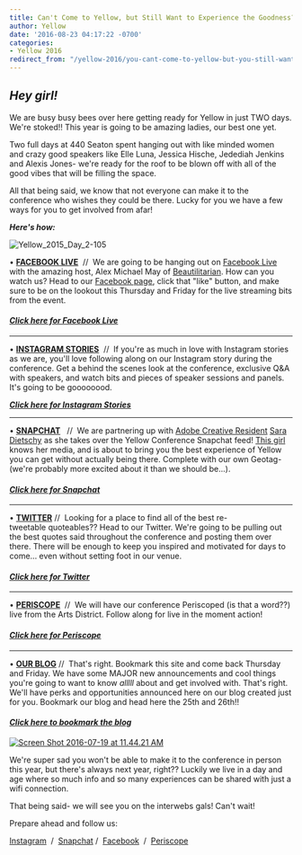 ```yaml
---
title: Can't Come to Yellow, but Still Want to Experience the Goodness? Here's How.
author: Yellow
date: '2016-08-23 04:17:22 -0700'
categories:
- Yellow 2016
redirect_from: "/yellow-2016/you-cant-come-to-yellow-but-you-still-want-to-soak-in-the-goodness-heres-how/"
---
```


## _Hey girl!_

We are busy busy bees over here getting ready for Yellow in just TWO days. We're stoked!! This year is going to be amazing ladies, our best one yet.

Two full days at 440 Seaton spent hanging out with like minded women and crazy good speakers like Elle Luna, Jessica Hische, Jedediah Jenkins and Alexis Jones- we're ready for the roof to be blown off with all of the good vibes that will be filling the space.

All that being said, we know that not everyone can make it to the conference who wishes they could be there. Lucky for you we have a few ways for you to get involved from afar!

_**Here's how:**_

![Yellow_2015_Day_2-105](https://yellow-blog-images.imgix.net/2016/08/Yellow_2015_Day_2-105.jpg)

• **[FACEBOOK LIVE](https://www.facebook.com/The-Yellow-Conference-1393841977549340/?fref=ts)**  //  We are going to be hanging out on [Facebook Live](https://www.facebook.com/The-Yellow-Conference-1393841977549340/?fref=ts) with the amazing host, Alex Michael May of [Beautilitarian](https://www.instagram.com/beautilitarian/). How can you watch us? Head to our [Facebook page](https://www.facebook.com/The-Yellow-Conference-1393841977549340/?fref=ts), click that "like" button, and make sure to be on the lookout this Thursday and Friday for the live streaming bits from the event.

#### _**[Click here for Facebook Live](https://www.facebook.com/The-Yellow-Conference-1393841977549340/?fref=ts)**_

* * *

• **[INSTAGRAM STORIES](https://www.instagram.com/yellowconference/)**  //  If you're as much in love with Instagram stories as we are, you'll love following along on our Instagram story during the conference. Get a behind the scenes look at the conference, exclusive Q&A with speakers, and watch bits and pieces of speaker sessions and panels. It's going to be goooooood.

_**[Click here for Instagram Stories](https://www.instagram.com/yellowconference/)**_

* * *

• **[SNAPCHAT](https://www.snapchat.com/add/yellow.co)**   //  We are partnering up with [Adobe Creative Resident](http://www.adobe.com/about-adobe/creative-residency.html) [Sara Dietschy](http://saradietschy.com/) as she takes over the Yellow Conference Snapchat feed! [This girl](http://saradietschy.com/) knows her media, and is about to bring you the best experience of Yellow you can get without actually being there. Complete with our own Geotag- (we're probably more excited about it than we should be...).

#### _**[Click here for Snapchat](https://www.snapchat.com/add/yellow.co)**_

* * *

• **[TWITTER](https://twitter.com/yellowconf)** //  Looking for a place to find all of the best re-tweetable quoteables?? Head to our Twitter. We're going to be pulling out the best quotes said throughout the conference and posting them over there. There will be enough to keep you inspired and motivated for days to come... even without setting foot in our venue.

#### _**[Click here for Twitter](https://twitter.com/yellowconf)**_

* * *

• **[PERISCOPE](https://www.periscope.tv/yellowconf)**  //  We will have our conference Periscoped (is that a word??) live from the Arts District. Follow along for live in the moment action!

#### [_**Click here for Periscope**_](https://www.periscope.tv/yellowconf)

* * *

• **[OUR BLOG](http://yellowconference.com/blog/)** //  That's right. Bookmark this site and come back Thursday and Friday. We have some MAJOR new announcements and cool things you're going to want to know _alllll_ about and get involved with. That's right. We'll have perks and opportunities announced here on our blog created just for you. Bookmark our blog and head here the 25th and 26th!!

#### [_**Click here to bookmark the blog**_](http://yellowconference.com/blog/)

[![Screen Shot 2016-07-19 at 11.44.21 AM](https://yellow-blog-images.imgix.net/2016/08/Screen-Shot-2016-07-19-at-11.44.21-AM.png)](https://yellow-blog-images.imgix.net/2016/08/Screen-Shot-2016-07-19-at-11.44.21-AM.png)

We're super sad you won't be able to make it to the conference in person this year, but there's always next year, right?? Luckily we live in a day and age where so much info and so many experiences can be shared with just a wifi connection.

That being said- we will see you on the interwebs gals! Can't wait!

Prepare ahead and follow us:

[Instagram](http://instagram.com/yellowconference)  /  [Snapchat](https://www.snapchat.com/add/yellow.co) /  [Facebook](https://www.facebook.com/The-Yellow-Conference-1393841977549340/?ref=bookmarks)  /  [Periscope](https://www.periscope.tv/yellowconf)
